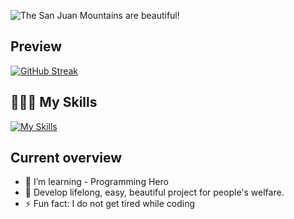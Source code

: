 
![The San Juan Mountains are beautiful!](https://i.ibb.co/8dK7vBG/489212.jpg " San Juan Mountains")


## Preview
[![GitHub Streak](https://github-readme-streak-stats.herokuapp.com?user=wdkammrul&theme=shadow-purple&hide_border=true&border_radius=7&mode=weekly&card_width=550&type=png)](https://git.io/streak-stats)


## 👨🏽‍💻 My Skills
[![My Skills](https://skillicons.dev/icons?i=html,css,bootstrap,tailwind,javascript,express,figma,firebase,mongodb,react,&perline=5)](https://skillicons.dev)


## Current overview

- 🌱 I’m learning - Programming Hero
- 🤔 Develop lifelong, easy, beautiful project for people's welfare.
- ⚡ Fun fact: I do not get tired while coding

